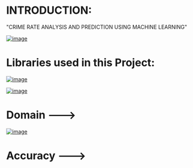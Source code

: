 # INTRODUCTION:
"CRIME RATE ANALYSIS AND PREDICTION USING MACHINE LEARNING"

[
![image](https://github.com/Maheshreddy1356/Crime-Rate-Analysis-AndPrediction-Using-Machine-Learning/assets/123810091/0d0dff6f-815b-4716-ad3a-1e11711cdf77)
](url)

# Libraries used in this Project:
[
![image](https://github.com/Maheshreddy1356/Crime-Rate-Analysis-AndPrediction-Using-Machine-Learning/assets/123810091/2051a31a-6242-4ef7-8d20-bd6f3d997a9f)
](url)

[
![image](https://github.com/Maheshreddy1356/Crime-Rate-Analysis-AndPrediction-Using-Machine-Learning/assets/123810091/ab799e8b-1ea7-4573-b18f-4ae52e2ee7cd)
](url)
# Domain --->
[
![image](https://github.com/Maheshreddy1356/Crime-Rate-Analysis-AndPrediction-Using-Machine-Learning/assets/123810091/83901c4b-722c-47ee-908a-42bad2b322fa)
](url)
# Accuracy --->
